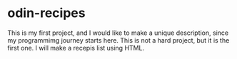 # odin-recipes
This is my first project, and I would like to make 
a unique description, since my programmimg journey starts
here. This is not a hard project, but it is the first one. I will make a recepis list using HTML. 
